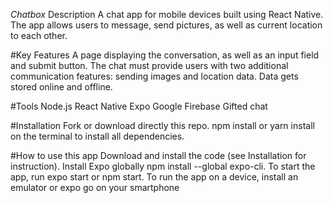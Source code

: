*Chatbox*
Description
A chat app for mobile devices built using React Native. The app allows users to message, send pictures, as well as current location to each other.

#Key Features
A page displaying the conversation, as well as an input field and submit button.
The chat must provide users with two additional communication features: sending images and location data.
Data gets stored online and offline.

#Tools
Node.js
React Native
Expo
Google Firebase
Gifted chat

#Installation
Fork or download directly this repo.
npm install or yarn install on the terminal to install all dependencies.


#How to use this app
Download and install the code (see Installation for instruction).
Install Expo globally npm install --global expo-cli.
To start the app, run expo start or npm start.
To run the app on a device, install an emulator or expo go on your smartphone
